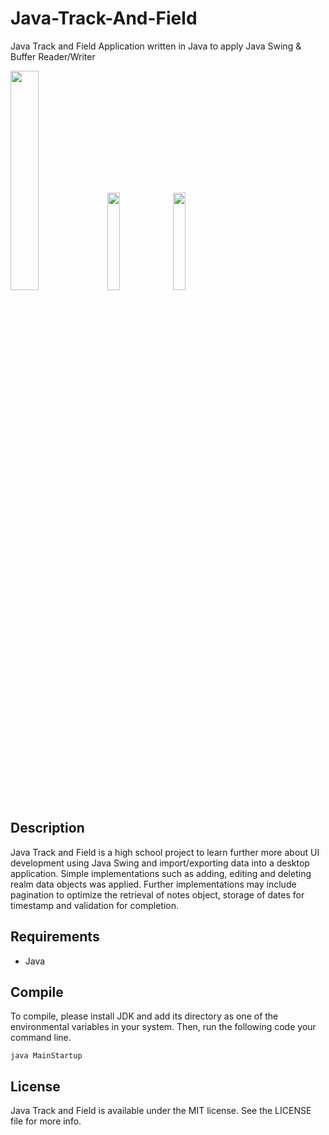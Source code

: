 # Java-Track-And-Field
Java Track and Field Application written in Java to apply Java Swing &amp; Buffer Reader/Writer

<img src="https://github.com/jnkfong/Java-Track-And-Field/tree/master/Java%20Track%20%26%20Field/screenshots/a.png" width="30%"> 
<img src="https://github.com/jnkfong/Java-Track-And-Field/tree/master/Java%20Track%20%26%20Field/screenshots/b.png" width="20%"> 
<img src="https://github.com/jnkfong/Java-Track-And-Field/tree/master/Java%20Track%20%26%20Field/screenshots/c.png" width="20%">

## Description
Java Track and Field is a high school project to learn further more about UI development using Java Swing and import/exporting data into a desktop application. Simple implementations such as adding, editing and deleting realm data objects was applied. Further implementations may include pagination to optimize the retrieval of notes object, storage of dates for timestamp and validation for completion. 

## Requirements
- Java

## Compile
To compile, please install JDK and add its directory as one of the environmental variables in your system. Then, run the following code your command line.
```
java MainStartup
```

## License
Java Track and Field is available under the MIT license. See the LICENSE file for more info.

